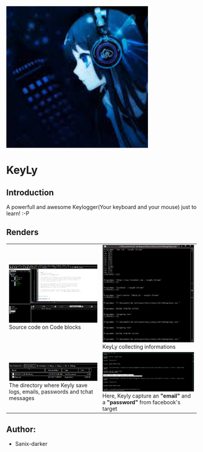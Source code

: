 <img src="KeyLy.PNG">

# KeyLy

## Introduction

A powerfull and awesome Keylogger(Your keyboard and your mouse) just to learn! :-P

## Renders

<table style="width:100%;">
	<tr>
		<td><img src="img/img1.PNG"><br>Source code on Code blocks</td>
		<td><img src="img/img2.PNG"><br> KeyLy collecting informations</td>
	</tr>
	<tr>
		<td><img src="img/img3.PNG"><br> The directory where Keyly save logs, emails, passwords and tchat messages</td>
		<td><img src="img/img4.PNG"><br> Here, Keyly capture an <b>"email"</b> and a <b>"password"</b> from facebook's target</td>
	</tr>
</table>

## Author:

- Sanix-darker
